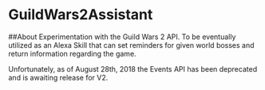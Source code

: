 # GuildWars2Assistant
##About
Experimentation with the Guild Wars 2 API. To be eventually utilized as an Alexa Skill that can set reminders for given world bosses and return information regarding the game.

Unfortunately, as of August 28th, 2018 the Events API has been deprecated and is awaiting release for V2.